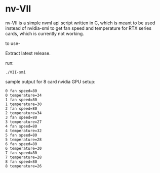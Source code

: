 # nv-VII

nv-VII is a simple nvml api script written in C, which is meant to be used instead of nvidia-smi to get fan speed and temperature for RTX series cards, which is currently not working.

to use-

Extract latest release.

run:

``./VII-smi``

sample output for 8 card nvidia GPU setup:

```
0 fan speed=80
0 temperature=34
1 fan speed=80
1 temperature=30
2 fan speed=80
2 temperature=34
3 fan speed=80
3 temperature=27
4 fan speed=80
4 temperature=32
5 fan speed=80
5 temperature=28
6 fan speed=80
6 temperature=30
7 fan speed=80
7 temperature=28
8 fan speed=80
8 temperature=26
```
